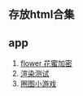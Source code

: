 存放html合集
------------ 

## app 
1. [flower 花蜜加密](/flower/index.html)
2. [渲染测试](/ion/index.html)
3. [圈图小游戏](/circle/index.html)